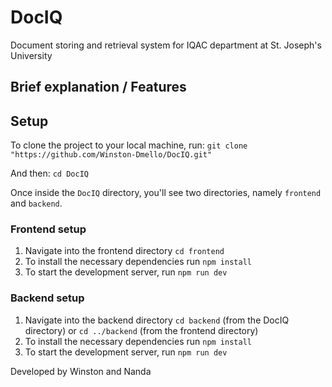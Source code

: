 # DocIQ
Document storing and retrieval system for IQAC department at St. Joseph's University

## Brief explanation / Features




## Setup
To clone the project to your local machine, run:
`git clone "https://github.com/Winston-Dmello/DocIQ.git"`

And then:
`cd DocIQ`

Once inside the `DocIQ` directory, you'll see two directories, namely `frontend` and `backend`.

### Frontend setup
1. Navigate into the frontend directory `cd frontend`
2. To install the necessary dependencies run `npm install`
3. To start the development server, run `npm run dev`

### Backend setup
1. Navigate into the backend directory `cd backend` (from the DocIQ directory) or `cd ../backend` (from the frontend directory)
2. To install the necessary dependencies run `npm install`
3. To start the development server, run `npm run dev`






Developed by Winston and Nanda